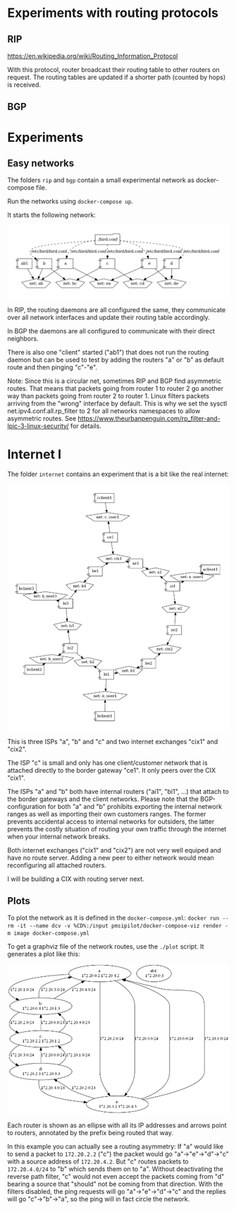 # Experiments with routing protocols

## RIP

https://en.wikipedia.org/wiki/Routing_Information_Protocol 

With this protocol, router broadcast their routing table to other routers on
request. The routing tables are updated if a shorter path (counted by hops) is
received.


## BGP

# Experiments

## Easy networks

The folders `rip` and `bgp` contain a small experimental network as docker-compose file.

Run the networks using `docker-compose up`.

It starts the following network:

![network topology](images/network.png)

In RIP, the routing daemons are all configured the same, they communicate over all
network interfaces and update their routing table accordingly.

In BGP the daemons are all configured to communicate with their direct neighbors.

There is also one "client" started ("ab1") that does not run the routing
daemon but can be used to test by adding the routers "a" or "b" as default
route and then pinging "c"-"e".

Note: Since this is a circular net, sometimes RIP and BGP find asymmetric
routes.  That means that packets going from router 1 to router 2 go another way
than packets going from router 2 to router 1. Linux filters packets arriving
from the "wrong" interface by default. This is why we set the sysctl
net.ipv4.conf.all.rp_filter to 2 for all networks namespaces to allow
asymmetric routes. See
https://www.theurbanpenguin.com/rp_filter-and-lpic-3-linux-security/ for
details.

# Internet I

The folder `internet` contains an experiment that is a bit like the real internet:

![network topology with internal and external routers](images/internet.png)

This is three ISPs "a", "b" and "c" and two internet exchanges "cix1" and "cix2".

The ISP "c" is small and only has one client/customer network that is attached directly to the border gateway "ce1". It only peers over the CIX "cix1".

The ISPs "a" and "b" both have internal routers ("ai1", "bi1", ...) that attach to the border gateways and the client networks. Please note that the BGP-configuration for both "a" and "b" prohibits exporting the internal network ranges as well as importing their own customers ranges. The former prevents accidental access to internal networks for outsiders, the latter prevents the costly situation of routing your own traffic through the internet when your internal network breaks.

Both internet exchanges ("cix1" and "cix2") are not very well equiped and have no route server. Adding a new peer to either network would mean reconfiguring all attached routers.

I will be building a CIX with routing server next.

## Plots

To plot the network as it is defined in the `docker-compose.yml`: `docker run --rm -it --name dcv -v %CD%:/input pmsipilot/docker-compose-viz render -m image docker-compose.yml`

To get a graphviz file of the network routes, use the `./plot` script. It generates a plot like this:

![routing plot](images/routes.png)

Each router is shown as an ellipse with all its IP addresses and arrows point to routers, annotated by the prefix being routed that way.

In this example you can actually see a routing asymmetry: If "a" would like to send a packet to `172.20.2.2` ("c") the packet would go "a"->"e"->"d"->"c" with a source address of `172.20.4.2`. But "c" routes packets to `172.20.4.0/24` to "b" which sends them on to "a". Without deactivating the reverse path filter, "c" would not even accept the packets coming from "d" bearing a source that "should" not be coming from that direction. With the filters disabled, the ping requests will go "a"->"e"->"d"->"c" and the replies will go "c"->"b"->"a", so the ping will in fact circle the network.
